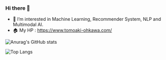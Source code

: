 ### Hi there 👋

- 👀 I’m interested in Machine Learning, Recommender System, NLP and Multimodal AI.
- 🏠 My HP : https://www.tomoaki-ohkawa.com/

![Anurag's GitHub stats](https://github-readme-stats.vercel.app/api?username=tomo-cps)

![Top Langs](https://github-readme-stats.vercel.app/api/top-langs/?username=tomo-cps&layout=compact)

<!--
**tomo-cps/tomo-cps** is a ✨ _special_ ✨ repository because its `README.md` (this file) appears on your GitHub profile.

Here are some ideas to get you started:

- 🔭 I’m currently working on ...
- 🌱 I’m currently learning ...
- 👯 I’m looking to collaborate on ...
- 🤔 I’m looking for help with ...
- 💬 Ask me about ...
- 📫 How to reach me: ...
- 😄 Pronouns: ...
- ⚡ Fun fact: ...
-->
